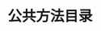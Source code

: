 <!--
 * @Description: 目录说明文档
 * @Author: wangshuhao.com
 * @Date: 2020/03/29 16:59:45
 * @LastEditors: wangshuhao.com
 * @LastEditTime: 2020/03/29 17:00:27
 -->

# 公共方法目录
